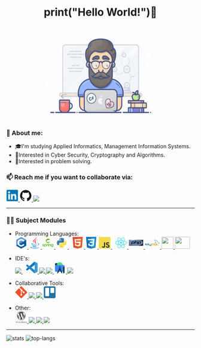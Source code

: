 <div id="header" align="center">
  <h1>print("Hello World!")👋</h1>
  <img src='https://raw.githubusercontent.com/itsferdiardiansa/itsferdiardiansa/master/icons/developer.gif' width='300px' height='250px'>
</div>

### 📌 About me:
- 🎓I'm studying Applied Informatics, Management Information Systems.
- 🔐Interested in Cyber Security, Cryptography and Algorithms.
- 💭Interested in problem solving.
<!-- - 👷‍♂️Currently obsessed with Java. -->

### 📫 Reach me if you want to collaborate via:

<a href= https://www.linkedin.com/in/prodromos-nasis-223ba420b/> <img width ='32px' src ='https://github.com/devicons/devicon/blob/master/icons/linkedin/linkedin-original.svg'> </a>
<a href= https://github.com/pnasis/> <img width ='32px' src='https://github.com/devicons/devicon/blob/master/icons/github/github-original.svg'> </a>
<a href= https://gitlab.com/pnasis/> <img width ='32px' src='https://symbols.getvecta.com/stencil_81/49_gitlab-icon.f53b6eea7f.png'> </a>

<hr>

### 👨‍💻 Subject Modules
- Programming Languages: \
<a href= https://www.cprogramming.com/> <img width='32' height='32' src ='https://github.com/devicons/devicon/blob/master/icons/c/c-original.svg'> </a>
<a href= https://www.java.com/en/> <img width='32' height='32' src ='https://github.com/devicons/devicon/blob/master/icons/java/java-original.svg'> </a>
<a href= https://spring.io/projects/spring-boot> <img width='32' height='32' src ='https://github.com/devicons/devicon/blob/master/icons/spring/spring-original-wordmark.svg'> </a>
<a href= https://www.python.org/> <img width='32' height='32' src ='https://github.com/devicons/devicon/blob/master/icons/python/python-original.svg'> </a>&nbsp;
<a href= https://html.com/> <img width='32' height='32' src ='https://github.com/devicons/devicon/blob/master/icons/html5/html5-original.svg'> </a>
<a href= https://www.w3schools.com/css/> <img width='32' height='32' src ='https://github.com/devicons/devicon/blob/master/icons/css3/css3-original.svg'> </a>
<a href= https://www.javascript.com/> <img width='32' height='32' src ='https://github.com/devicons/devicon/blob/master/icons/javascript/javascript-original.svg'> </a>&nbsp;
<a href= https://reactjs.org/> <img width='32' height='32' src ='https://github.com/devicons/devicon/blob/master/icons/react/react-original.svg'> </a>
<a href= https://www.php.net/> <img width='40' height='32' src ='https://github.com/devicons/devicon/blob/master/icons/php/php-original.svg'> </a>
<a href= https://www.mysql.com/> <img width='40' height='32' src ='https://github.com/devicons/devicon/blob/master/icons/mysql/mysql-original-wordmark.svg'> </a>
<a href= https://www.uml.org/> <img width='32' height='32' src ='https://w3cschoool.com/public/file/UML/uml-tutorial.png'> </a>
<a href= https://www.bpmn.org/> <img width='40' height='32' src ='https://www.omg.org/images/logos/BPMN-logo.svg'> </a>

- IDE's: \
<a href= https://www.eclipse.org> <img width ='32px' src ='https://brandslogos.com/wp-content/uploads/images/eclipse-logo-vector.svg'> </a>
&nbsp;
<a href= https://code.visualstudio.com/> <img width ='32px' src ='https://github.com/devicons/devicon/blob/master/icons/vscode/vscode-original.svg'> </a>
<a href= https://www.codeblocks.org> <img width ='32px' src ='https://1.bp.blogspot.com/-h9D36wzWc1E/WRHtrvRXlyI/AAAAAAAABPI/3MGZ1bpRPTYYxFWOkV-QwsXzY9klH-84gCLcB/s400/code%2Bblock%2Blogo.jpg'> </a>
<a href= https://dbeaver.io//> <img width ='32px' src ='https://dbeaver.com/wp-content/themes/utouch/img/dbeaver/Icon.png'>
<a href= https://developer.android.com/> <img width ='32px' src ='https://github.com/devicons/devicon/blob/master/icons/androidstudio/androidstudio-original.svg'> </a>
<a href= https://www.visual-paradigm.com/> <img width ='32px' src ='https://encrypted-tbn0.gstatic.com/images?q=tbn:ANd9GcQRpv-82spS0PeYXqWrsm2Lt3e93bZ8_1_5vWxqrWCh10uB6K2sd9nxAcPHhckj8zd0tjs&usqp=CAU'> </a>

- Collaborative Tools: \
<a href= https://git-scm.com> <img width ='32px' src ='https://github.com/devicons/devicon/blob/master/icons/git/git-original.svg'> </a>
<a href= https://kanbanize.com> <img width ='32px' src ='https://gdm-catalog-fmapi-prod.imgix.net/ProductLogo/29a0cda2-8ab7-4d7e-980d-b4736a6493f6.png?auto=format&ixlib=react-9.0.3'> </a>
<a href= https://slack.com> <img width ='32px' src ='https://is4-ssl.mzstatic.com/image/thumb/Purple126/v4/20/91/76/2091769d-32c3-c277-a44c-3a848e1bec0c/electron.png/1200x630bb.png'> </a>
<a href= https://trello.com/> <img width ='32px' src ='https://github.com/devicons/devicon/blob/master/icons/trello/trello-plain.svg'> </a>

- Other: \
<a href= https://wordpress.com/> <img width ='32px' src ='https://github.com/devicons/devicon/blob/master/icons/wordpress/wordpress-original.svg'> </a>
<a href= http://dia-installer.de> <img width ='32px' src ='http://static.dia-installer.de/images/dia.png'> </a>
<a href= https://www.tableau.com/> <img width ='32px' src ='https://sybyl.com/wp-content/uploads/2019/11/Tableau-Logo-for-website-300x300.jpg'> </a>
<a href= https://www.sap.com/index.html> <img width ='32px' src ='https://upload.wikimedia.org/wikipedia/commons/8/8f/SAP-Logo.svg'> </a>

<hr>

<img height="200em" width="410vw" src="https://github-readme-stats.vercel.app/api?username=pnasis&hide_border=true&count_private=true&show_icons=true&theme=tokyonight" alt="stats"> <img height="220em" width="430em" src="https://github-readme-stats.vercel.app/api/top-langs?username=pnasis&show_icons=true&locale=en&layout=compact&hide_border=true&theme=tokyonight" alt="top-langs">

<!--
**pnasis/pnasis** is a ✨ _special_ ✨ repository because its `README.md` (this file) appears on your GitHub profile.
- [LinkedIn](https://www.linkedin.com/in/prodromos-nasis-223ba420b/).
Template from: https://github.com/anuraghazra/github-readme-stats 
-->
